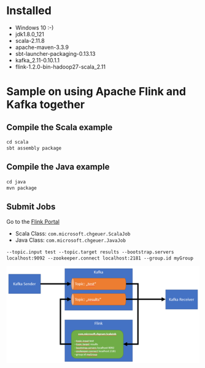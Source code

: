 # Installed

- Windows 10 :-)
- jdk1.8.0_121
- scala-2.11.8
- apache-maven-3.3.9
- sbt-launcher-packaging-0.13.13
- kafka_2.11-0.10.1.1
- flink-1.2.0-bin-hadoop27-scala_2.11

# Sample on using Apache Flink and Kafka together

## Compile the Scala example

```shell
cd scala
sbt assembly package
``` 

## Compile the Java example

```shell
cd java
mvn package
``` 

## Submit Jobs

Go to the [Flink Portal](http://localhost:8081/#/overview)

- Scala Class: `com.microsoft.chgeuer.ScalaJob`
- Java Class: `com.microsoft.chgeuer.JavaJob`

```
--topic.input test --topic.target results --bootstrap.servers localhost:9092 --zookeeper.connect localhost:2181 --group.id myGroup
```

![Simple Demo](docs/1.png)